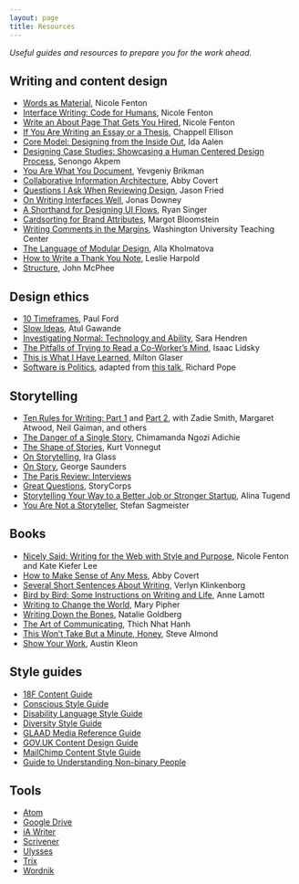 ```yaml
---
layout: page
title: Resources
---
```


_Useful guides and resources to prepare you for the work ahead._

## Writing and content design
* [Words as Material](http://nicolefenton.com/words-as-material/), Nicole Fenton
* [Interface Writing: Code for Humans](http://nicolefenton.com/interface-writing/), Nicole Fenton
* [Write an About Page That Gets You Hired](http://99u.com/articles/51669/how-to-write-about-me-section), Nicole Fenton
* [If You Are Writing an Essay or a Thesis](https://medium.com/@chappelltracker/if-you-are-writing-an-essay-or-a-thesis-7e6e0eaeedef#.mo9vm7mka), Chappell Ellison
* [Core Model: Designing from the Inside Out](http://alistapart.com/article/the-core-model-designing-inside-out-for-better-results), Ida Aalen
* [Designing Case Studies: Showcasing a Human Centered Design Process](https://www.smashingmagazine.com/2015/02/designing-case-studies-human-centered-design-process/), Senongo Akpem
* [You Are What You Document](http://www.ybrikman.com/writing/2014/05/05/you-are-what-you-document/), Yevgeniy Brikman
* [Collaborative Information Architecture](https://www.slideshare.net/AbbyCovert/collaborative-information-architecture-ias17), Abby Covert
* [Questions I Ask When Reviewing Design](https://signalvnoise.com/posts/3024-questions-i-ask-when-reviewing-a-design), Jason Fried
* [On Writing Interfaces Well](https://signalvnoise.com/posts/3633-on-writing-interfaces-well), Jonas Downey
* [A Shorthand for Designing UI Flows](https://signalvnoise.com/posts/1926-a-shorthand-for-designing-ui-flows), Ryan Singer
* [Cardsorting for Brand Attributes](http://appropriateinc.com/downloads/ContentStrategyAtWork_Chapter2Sample.pdf), Margot Bloomstein
* [Writing Comments in the Margins](https://teachingcenter.wustl.edu/resources/writing-assignments-feedback/commenting-on-student-writing/#MarginComments), Washington University Teaching Center
* [The Language of Modular Design](http://alistapart.com/article/language-of-modular-design), Alla Kholmatova
* [How to Write a Thank You Note](http://www.themorningnews.org/article/how-to-write-a-thank-you-note), Leslie Harpold
* [Structure](http://www.newyorker.com/magazine/2013/01/14/structure), John McPhee

## Design ethics
* [10 Timeframes](http://contentsmagazine.com/articles/10-timeframes/), Paul Ford
* [Slow Ideas](http://www.newyorker.com/magazine/2013/07/29/slow-ideas), Atul Gawande
* [Investigating Normal: Technology and Ability](https://vimeo.com/134764010), Sara Hendren
* [The Pitfalls of Trying to Read a Co-Worker’s Mind](https://www.nytimes.com/2016/12/29/business/the-pitfalls-of-trying-to-read-a-co-workers-mind.html), Isaac Lidsky
* [This is What I Have Learned](http://voiceconference.aiga.org/transcripts/presentations/milton_glaser.pdf), Milton Glaser
* [Software is Politics](https://www.fastcodesign.com/3066631/software-is-politics), adapted from [this talk](http://blog.memespring.co.uk/2016/11/23/oscon-2016/), Richard Pope

## Storytelling
* [Ten Rules for Writing: Part 1](https://www.theguardian.com/books/2010/feb/20/ten-rules-for-writing-fiction-part-one) and [Part 2](https://www.theguardian.com/books/2010/feb/20/10-rules-for-writing-fiction-part-two), with Zadie Smith, Margaret Atwood, Neil Gaiman, and others
* [The Danger of a Single Story](https://www.ted.com/talks/chimamanda_adichie_the_danger_of_a_single_story), Chimamanda Ngozi Adichie
* [The Shape of Stories](https://vimeo.com/53286941), Kurt Vonnegut
* [On Storytelling](https://www.youtube.com/watch?v=f6ezU57J8YI), Ira Glass
* [On Story](https://vimeo.com/143732791), George Saunders
* [The Paris Review: Interviews](https://www.theparisreview.org/interviews)
* [Great Questions](https://storycorps.org/participate/great-questions/), StoryCorps
* [Storytelling Your Way to a Better Job or Stronger Startup](https://www.nytimes.com/2014/12/13/your-money/storytelling-to-find-a-job-or-build-a-business.html?_r=0), Alina Tugend
* [You Are Not a Storyteller](https://vimeo.com/98368484), Stefan Sagmeister

## Books

* [Nicely Said: Writing for the Web with Style and Purpose](http://www.nicelysaid.co), Nicole Fenton and Kate Kiefer Lee
* [How to Make Sense of Any Mess](http://abbytheia.com/makesense/), Abby Covert
* [Several Short Sentences About Writing](http://www.penguinrandomhouse.com/books/93789/several-short-sentences-about-writing-by-verlyn-klinkenborg/9780307279415/), Verlyn Klinkenborg
* [Bird by Bird: Some Instructions on Writing and Life](http://www.worldcat.org/title/bird-by-bird-some-instructions-on-writing-and-life/oclc/32132867), Anne Lamott
* [Writing to Change the World](http://www.penguinrandomhouse.com/books/295019/writing-to-change-the-world-by-mary-pipher/9781594482533/), Mary Pipher
* [Writing Down the Bones](http://nataliegoldberg.com/books/writing-down-the-bones/), Natalie Goldberg
* [The Art of Communicating](https://www.harpercollins.com/9780062224675/the-art-of-communicating), Thich Nhat Hanh
* [This Won’t Take But a Minute, Honey](http://www.harvard.com/book/this_wont_take_but_a_minute_honey1), Steve Almond
* [Show Your Work](http://austinkleon.com/show-your-work/), Austin Kleon

## Style guides
* [18F Content Guide](https://pages.18f.gov/content-guide/)
* [Conscious Style Guide](http://consciousstyleguide.com/)
* [Disability Language Style Guide](http://ncdj.org/style-guide/)
* [Diversity Style Guide](http://www.diversitystyleguide.com)
* [GLAAD Media Reference Guide](http://www.glaad.org/reference)
* [GOV.UK Content Design Guide](https://www.gov.uk/guidance/content-design)
* [MailChimp Content Style Guide](http://styleguide.mailchimp.com)
* [Guide to Understanding Non-binary People](http://www.transmediawatch.org/Documents/non_binary.pdf)

## Tools
* [Atom](https://atom.io/)
* [Google Drive](https://www.google.com/drive/)
* [iA Writer](https://ia.net/writer/)
* [Scrivener](https://www.literatureandlatte.com/scrivener.php)
* [Ulysses](http://www.ulyssesapp.com/)
* [Trix](https://trix-editor.org)
* [Wordnik](http://www.transmediawatch.org/Documents/non_binary.pdf)
